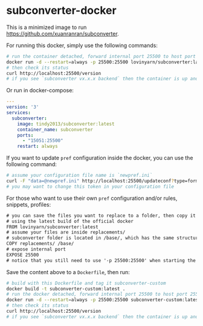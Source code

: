 # subconverter-docker

This is a minimized image to run https://github.com/xuanranran/subconverter.

For running this docker, simply use the following commands:
```bash
# run the container detached, forward internal port 25500 to host port 25500
docker run -d --restart=always -p 25500:25500 lovinyarn/subconverter:latest
# then check its status
curl http://localhost:25500/version
# if you see `subconverter vx.x.x backend` then the container is up and running
```
Or run in docker-compose:
```yaml
---
version: '3'
services:
  subconverter:
    image: tindy2013/subconverter:latest
    container_name: subconverter
    ports:
      - "15051:25500"
    restart: always
```

If you want to update `pref` configuration inside the docker, you can use the following command:
```bash
# assume your configuration file name is `newpref.ini`
curl -F "data=@newpref.ini" http://localhost:25500/updateconf?type=form\&token=password
# you may want to change this token in your configuration file
```

For those who want to use their own `pref` configuration and/or rules, snippets, profiles:
```txt
# you can save the files you want to replace to a folder, then copy it into to the docker
# using the latest build of the official docker
FROM lovinyarn/subconverter:latest
# assume your files are inside replacements/
# subconverter folder is located in /base/, which has the same structure as the base/ folder in the repository
COPY replacements/ /base/
# expose internal port
EXPOSE 25500
# notice that you still need to use '-p 25500:25500' when starting the docker to forward this port
```
Save the content above to a `Dockerfile`, then run:
```bash
# build with this Dockerfile and tag it subconverter-custom
docker build -t subconverter-custom:latest .
# run the docker detached, forward internal port 25500 to host port 25500
docker run -d --restart=always -p 25500:25500 subconverter-custom:latest
# then check its status
curl http://localhost:25500/version
# if you see `subconverter vx.x.x backend` then the container is up and running
```
